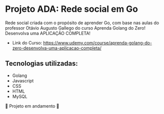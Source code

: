# Projeto ADA: Rede social em Go

Rede social criada com o propósito de aprender Go, com base nas aulas do professor Otávio Augusto Gallego do curso Aprenda Golang do Zero! Desenvolva uma APLICAÇÃO COMPLETA!
* Link do Curso: https://www.udemy.com/course/aprenda-golang-do-zero-desenvolva-uma-aplicacao-completa/


## Tecnologias utilizadas:
* Golang
* Javascript
* CSS
* HTML
* MySQL

:construction: Projeto em andamento :construction:
